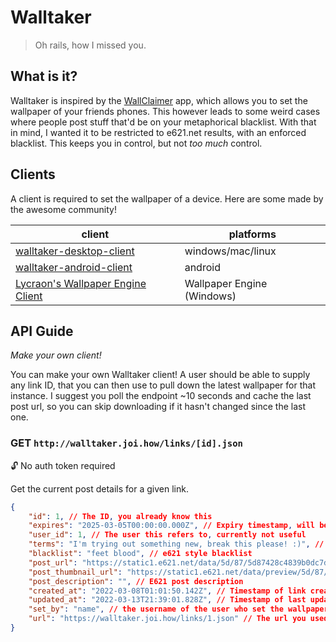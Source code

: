 # Walltaker

> Oh rails, how I missed you.

## What is it?

Walltaker is inspired by the [WallClaimer](https://www.wallclaimer.com/) app, which allows you to set the wallpaper of
your friends phones. This however leads to some weird cases where people post stuff that'd be on your metaphorical
blacklist. With that in mind, I wanted it to be restricted to e621.net results, with an enforced blacklist. This keeps
you in control, but not _too much_ control.

## Clients
A client is required to set the wallpaper of a device. Here are some made by the awesome community!

| client                                                                                        | platforms                  |
|-----------------------------------------------------------------------------------------------|----------------------------|
| [walltaker-desktop-client](https://github.com/PawCorp/walltaker-desktop-client)               | windows/mac/linux          |
| [walltaker-android-client](https://github.com/PawCorp/walltaker-android-client)               | android                    |
| [Lycraon's Wallpaper Engine Client](https://github.com/Lycraon/Walltaker-for-WallpaperEngine) | Wallpaper Engine (Windows) |

## API Guide
_Make your own client!_

You can make your own Walltaker client! A user should be able to supply any link ID, that you can then use to pull down
the latest wallpaper for that instance. I suggest you poll the endpoint ~10 seconds and cache the last post url, so you
can skip downloading if it hasn't changed since the last one.

### GET `http://walltaker.joi.how/links/[id].json`

🔓 No auth token required

Get the current post details for a given link.

```json
{
    "id": 1, // The ID, you already know this
    "expires": "2025-03-05T00:00:00.000Z", // Expiry timestamp, will be inaccessible after this time
    "user_id": 1, // The user this refers to, currently not useful
    "terms": "I'm trying out something new, break this please! :)", // Open text feild for user to describe terms of posting
    "blacklist": "feet blood", // e621 style blacklist
    "post_url": "https://static1.e621.net/data/5d/87/5d87428c4839b0dc7d585b87a25af61a.png", // Full size post image
    "post_thumbnail_url": "https://static1.e621.net/data/preview/5d/87/5d87428c4839b0dc7d585b87a25af61a.jpg", // Thumnail size post image
    "post_description": "", // E621 post description
    "created_at": "2022-03-08T01:01:50.142Z", // Timestamp of link creation
    "updated_at": "2022-03-13T21:39:01.828Z", // Timestamp of last update from the server (should be close to current time UTC, unless something went wrong)
    "set_by": "name", // the username of the user who set the wallpaper (or null if anon)
    "url": "https://walltaker.joi.how/links/1.json" // The url you used to get this response
}
```
